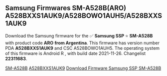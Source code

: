 <h2>Samsung Firmwares SM-A528B(ARO) A528BXXS1AUK9/A528BOWO1AUH5/A528BXXS1AUK9</h2>
Download the Samsung firmware for the ✅ <strong>Samsung SSP </strong> ⭐ <strong>SM-A528B</strong> with product code <strong>ARO</strong> <strong> from Argentina</strong>. This firmware has version number PDA <strong>A528BXXS1AUK9</strong> and CSC A528BOWO1AUH5. The operating system of this firmware is Android R , with build date 2021-11-26. Changelist <strong>22311683</strong>.


[SM-A528B](https://samfirm.shop/samsung/model/SM-A528B)
[A528BXXS1AUK9](https://samfirm.shop/samsung/pda/A528BXXS1AUK9)
[Download Firmware Samsung SSP SM-A528B](https://samfirm.shop/samsung/firmware/477803)
